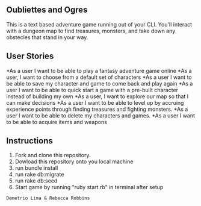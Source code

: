 ## Oubliettes and Ogres
This is a text based adventure game running out of your CLI. You'll interact with a dungeon map to find treasures, monsters, and take down any obstecles that stand in your way.

## User Stories
*As a user I want to be able to play a fantasy adventure game online
*As a user, I want to choose from a default set of characters
*As a user I want to be able to save my character and game to come back and play again
*As a user I want to be able to quick start a game with a pre-built character instead of building my own
*As a user, I want to explore our map so that I can make decisions
*As a user I want to be able to level up by accruing experience points through finding treasures and fighting monsters.
*As a user I want to be able to delete my characters and games.
*As a user I want to be able to acquire items and weapons


## Instructions

1. Fork and clone this repository.
2. Dowload this repository onto you local machine
3. run bundle install
4. run rake db:migrate
5. run rake db:seed
6. Start game by running "ruby start.rb" in terminal after setup
```
Demetrio Lima & Rebecca Robbins
